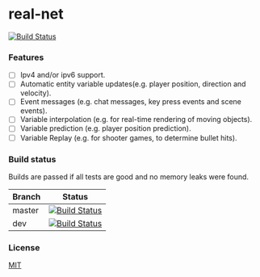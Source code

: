 # real-net
[![Build Status](https://travis-ci.org/jimmiebergmann/real-net.svg?branch=master)](https://github.com/jimmiebergmann/real-net#build-status)  

### Features
- [ ] Ipv4 and/or ipv6 support.
- [ ] Automatic entity variable updates(e.g. player position, direction and velocity).
- [ ] Event messages (e.g. chat messages, key press events and scene events).
- [ ] Variable interpolation (e.g. for real-time rendering of moving objects).
- [ ] Variable prediction (e.g. player position prediction).
- [ ] Variable Replay (e.g. for shooter games, to determine bullet hits).

### Build status
Builds are passed if all tests are good and no memory leaks were found.

| Branch | Status |
| ------ | ------ |
| master | [![Build Status](https://travis-ci.org/jimmiebergmann/real-net.svg?branch=master)](https://travis-ci.org/jimmiebergmann/real-net) |
| dev | [![Build Status](https://travis-ci.org/jimmiebergmann/real-net.svg?branch=dev)](https://travis-ci.org/jimmiebergmann/real-net)|

### License
[MIT](https://github.com/jimmiebergmann/real-net/blob/master/LICENSE)

